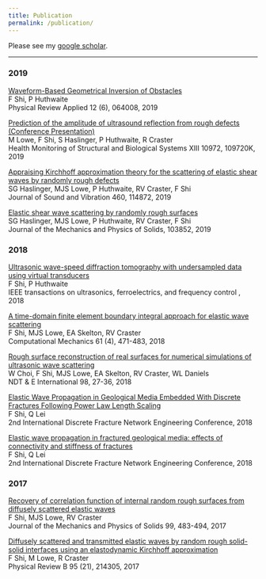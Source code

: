 ```yaml
---
title: Publication
permalink: /publication/
---
```


Please see my [google scholar](https://scholar.google.com/citations?user=QjijLn8AAAAJ&hl=zh-CN&oi=sra).


<hr>

### 2019
[Waveform-Based Geometrical Inversion of Obstacles](https://journals.aps.org/prapplied/abstract/10.1103/PhysRevApplied.12.064008)<br>
F Shi, P Huthwaite<br>
Physical Review Applied 12 (6), 064008, 2019

[Prediction of the amplitude of ultrasound reflection from rough defects (Conference Presentation)](https://www.spiedigitallibrary.org/conference-proceedings-of-spie/10972/109720K/Prediction-of-the-amplitude-of-ultrasound-reflection-from-rough-defects/10.1117/12.2514546.short)<br>
M Lowe, F Shi, S Haslinger, P Huthwaite, R Craster<br>
Health Monitoring of Structural and Biological Systems XIII 10972, 109720K, 2019

[Appraising Kirchhoff approximation theory for the scattering of elastic shear waves by randomly rough defects](https://www.sciencedirect.com/science/article/abs/pii/S0022460X19304341)<br>
SG Haslinger, MJS Lowe, P Huthwaite, RV Craster, F Shi<br>
Journal of Sound and Vibration 460, 114872, 2019

[Elastic shear wave scattering by randomly rough surfaces](https://www.sciencedirect.com/science/article/pii/S0022509619307835)<br>
SG Haslinger, MJS Lowe, P Huthwaite, RV Craster, F Shi<br>
Journal of the Mechanics and Physics of Solids, 103852, 2019

### 2018
[Ultrasonic wave-speed diffraction tomography with undersampled data using virtual transducers](https://ieeexplore.ieee.org/abstract/document/8341804/)<br>
F Shi, P Huthwaite<br>
IEEE transactions on ultrasonics, ferroelectrics, and frequency control
, 2018

[A time-domain finite element boundary integral approach for elastic wave scattering](https://link.springer.com/article/10.1007/s00466-017-1471-7)<br>
F Shi, MJS Lowe, EA Skelton, RV Craster<br>
Computational Mechanics 61 (4), 471-483, 2018

[Rough surface reconstruction of real surfaces for numerical simulations of ultrasonic wave scattering](https://www.sciencedirect.com/science/article/pii/S0963869517307351)<br>
W Choi, F Shi, MJS Lowe, EA Skelton, RV Craster, WL Daniels<br>
NDT & E International 98, 27-36, 2018 

[Elastic Wave Propagation in Geological Media Embedded With Discrete Fractures Following Power Law Length Scaling](https://www.onepetro.org/conference-paper/ARMA-DFNE-18-0527)<br>
F Shi, Q Lei<br>
2nd International Discrete Fracture Network Engineering Conference, 2018

[Elastic wave propagation in fractured geological media: effects of connectivity and stiffness of fractures](https://www.researchgate.net/profile/Qinghua_Lei/publication/326270861_Elastic_wave_propagation_in_fractured_geological_media_effects_of_connectivity_and_stiffness_of_fractures/links/5b4360c00f7e9bb59b18a1aa/Elastic-wave-propagation-in-fractured-geological-media-effects-of-connectivity-and-stiffness-of-fractures.pdf)<br>
F Shi, Q Lei<br>
2nd International Discrete Fracture Network Engineering Conference, 2018

### 2017
[Recovery of correlation function of internal random rough surfaces from diffusely scattered elastic waves](https://www.sciencedirect.com/science/article/pii/S0022509616305695)<br>
F Shi, MJS Lowe, RV Craster<br>
Journal of the Mechanics and Physics of Solids 99, 483-494, 2017

[Diffusely scattered and transmitted elastic waves by random rough solid-solid interfaces using an elastodynamic Kirchhoff approximation](https://journals.aps.org/prb/abstract/10.1103/PhysRevB.95.214305)<br>
F Shi, M Lowe, R Craster<br>
Physical Review B 95 (21), 214305, 2017
